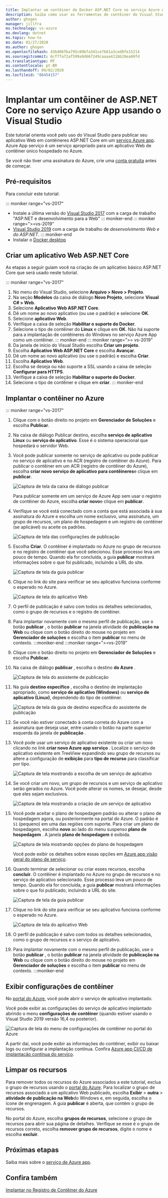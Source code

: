 ```yaml
---
title: Implantar um contêiner do Docker ASP.NET Core no serviço Azure App | Microsoft Docs
description: Saiba como usar as ferramentas de contêiner do Visual Studio para implantar um aplicativo Web ASP.NET Core no serviço Azure App
author: ghogen
manager: jillfra
ms.technology: vs-azure
ms.devlang: dotnet
ms.topic: how-to
ms.date: 01/27/2020
ms.author: ghogen
ms.openlocfilehash: 43bd06fba795c09bfa341ce7b61a3ced0fe15214
ms.sourcegitcommit: 6cfffa72af599a9d667249caaaa411bb28ea69fd
ms.translationtype: MT
ms.contentlocale: pt-BR
ms.lasthandoff: 09/02/2020
ms.locfileid: "86454157"
---
```

# <a name="deploy-an-aspnet-core-container-to-azure-app-service-using-visual-studio"></a>Implantar um contêiner de ASP.NET Core no serviço Azure App usando o Visual Studio

Este tutorial orienta você pelo uso do Visual Studio para publicar seu aplicativo Web em contêineres ASP.NET Core em um [serviço Azure app](/azure/app-service). Azure App serviço é um serviço apropriado para um aplicativo Web de contêiner único hospedado no Azure.

Se você não tiver uma assinatura do Azure, crie uma [conta gratuita](https://azure.microsoft.com/free/dotnet/?utm_source=acr-publish-doc&utm_medium=docs&utm_campaign=docs) antes de começar.

## <a name="prerequisites"></a>Pré-requisitos

Para concluir este tutorial:

::: moniker range="vs-2017"
- Instale a última versão do [Visual Studio 2017](https://visualstudio.microsoft.com/vs/older-downloads/?utm_medium=microsoft&utm_source=docs.microsoft.com&utm_campaign=vs+2017+download) com a carga de trabalho "ASP.NET e desenvolvimento para a Web"
::: moniker-end
::: moniker range=">=vs-2019"
- [Visual Studio 2019](https://visualstudio.microsoft.com/downloads) com a carga de trabalho de *desenvolvimento Web e do ASP.NET*.
::: moniker-end
- Instalar o [Docker desktop](https://docs.docker.com/docker-for-windows/install/)

## <a name="create-an-aspnet-core-web-app"></a>Criar um aplicativo Web ASP.NET Core

As etapas a seguir guiam você na criação de um aplicativo básico ASP.NET Core que será usado neste tutorial.

::: moniker range="vs-2017"
1. No menu do Visual Studio, selecione **Arquivo > Novo > Projeto**.
2. Na seção **Modelos** da caixa de diálogo **Novo Projeto**, selecione **Visual C# > Web**.
3. Selecione **Aplicativo Web ASP.NET Core**.
4. Dê um nome ao novo aplicativo (ou use o padrão) e selecione **OK**.
5. Selecione **aplicativo Web**.
6. Verifique a caixa de seleção **Habilitar o suporte do Docker**.
7. Selecione o tipo de contêiner do **Linux** e clique em **OK**. Não há suporte para a implantação de contêineres do Windows no serviço Azure App como um contêiner.
::: moniker-end
::: moniker range=">= vs-2019"
1. Da janela de início do Visual Studio escolha **Criar um projeto**.
1. Escolha **Aplicativo Web ASP.NET Core** e escolha **Avançar**.
1. Dê um nome ao novo aplicativo (ou use o padrão) e escolha **Criar**.
1. Escolha **Aplicativo Web**.
1. Escolha se deseja ou não suporte a SSL usando a caixa de seleção **Configurar para HTTPS**.
1. Verifique a caixa de seleção **Habilitar o suporte do Docker**.
1. Selecione o tipo de contêiner e clique em **criar**.
::: moniker-end

## <a name="deploy-the-container-to-azure"></a>Implantar o contêiner no Azure

::: moniker range="vs-2017"

1. Clique com o botão direito no projeto em **Gerenciador de Soluções** e escolha **Publicar**.
1. Na caixa de diálogo Publicar destino, escolha **serviço de aplicativo Linux** ou **serviço de aplicativo**. Esse é o sistema operacional que hospedará o servidor Web.
1. Você pode publicar somente no serviço de aplicativo ou pode publicar no serviço de aplicativo e no ACR (registro de contêiner do Azure). Para publicar o contêiner em um ACR (registro de contêiner do Azure), escolha **criar novo serviço de aplicativo para contêineres**e clique em **publicar**.

   ![Captura de tela da caixa de diálogo publicar](media/deploy-app-service/publish-app-service-linux.PNG)

   Para publicar somente em um serviço de Azure App sem usar o registro de contêiner do Azure, escolha **criar novo**e clique em **publicar**.

1. Verifique se você está conectado com a conta que está associada à sua assinatura do Azure e escolha um nome exclusivo, uma assinatura, um grupo de recursos, um plano de hospedagem e um registro de contêiner (se aplicável) ou aceite os padrões.

   ![Captura de tela das configurações de publicação](media/deploy-app-service/publish-app-service-linux2.png)

1. Escolha **Criar**. O contêiner é implantado no Azure no grupo de recursos e no registro de contêiner que você selecionou. Esse processo leva um pouco de tempo. Quando ela for concluída, a guia **publicar** mostrará informações sobre o que foi publicado, incluindo a URL do site.

   ![Captura de tela da guia publicar](media/deploy-app-service/publish-succeeded.PNG)

1. Clique no link do site para verificar se seu aplicativo funciona conforme o esperado no Azure.

   ![Captura de tela do aplicativo Web](media/deploy-app-service/web-application-running.png)

1. O perfil de publicação é salvo com todos os detalhes selecionados, como o grupo de recursos e o registro de contêiner.

1. Para implantar novamente com o mesmo perfil de publicação, use o botão **publicar** , o botão **publicar** na janela atividade de **publicação na Web** ou clique com o botão direito do mouse no projeto em **Gerenciador de soluções** e escolha o item **publicar** no menu de contexto.
:::moniker-end
:::moniker range=">=vs-2019"
1. Clique com o botão direito no projeto em **Gerenciador de Soluções** e escolha **Publicar**.
1. Na caixa de diálogo **publicar** , escolha o destino **do Azure** .

   ![Captura de tela do assistente de publicação](media/deploy-app-service/publish-choices.png)

1. Na guia **destino específico** , escolha o destino de implantação apropriado, como **serviço de aplicativo (Windows)** ou **serviço de aplicativo (Linux)**, dependendo do tipo de contêiner.

   ![Captura de tela da guia de destino específica do assistente de publicação](media/deploy-app-service/publish-app-service-windows.png)

1. Se você não estiver conectado à conta correta do Azure com a assinatura que deseja usar, entre usando o botão na parte superior esquerda da janela de **publicação** .

1. Você pode usar um serviço de aplicativo existente ou criar um novo clicando no link **criar novo Azure app serviço** . Localize o serviço de aplicativo existente em TreeView expandindo seu grupo de recursos ou altere a configuração de **exibição** para **tipo de recurso** para classificar por tipo.

   ![Captura de tela mostrando a escolha de um serviço de aplicativo](media/deploy-app-service/publish-app-service-windows2.png)

1. Se você criar um novo, um grupo de recursos e um serviço de aplicativo serão gerados no Azure. Você pode alterar os nomes, se desejar, desde que eles sejam exclusivos.

   ![Captura de tela mostrando a criação de um serviço de aplicativo](media/deploy-app-service/publish-app-service-windows3.png)

1. Você pode aceitar o plano de hospedagem padrão ou alterar o plano de hospedagem agora, ou posteriormente na portal do Azure. O padrão é `S1` (pequeno) em uma das regiões com suporte. Para criar um plano de hospedagem, escolha **novo** ao lado do menu suspenso **plano de hospedagem** . A janela **plano de hospedagem** é exibida.

   ![Captura de tela mostrando opções do plano de hospedagem](media/deploy-app-service/hosting-plan.png)

   Você pode exibir os detalhes sobre essas opções em [Azure app visão geral do plano de serviço](/azure/app-service/overview-hosting-plans).

1. Quando terminar de selecionar ou criar esses recursos, escolha **concluir**. O contêiner é implantado no Azure no grupo de recursos e no serviço de aplicativo selecionado. Esse processo leva um pouco de tempo. Quando ela for concluída, a guia **publicar** mostrará informações sobre o que foi publicado, incluindo a URL do site.

   ![Captura de tela da guia publicar](media/deploy-app-service/publish-succeeded-windows.png)

1. Clique no link do site para verificar se seu aplicativo funciona conforme o esperado no Azure.

   ![Captura de tela do aplicativo Web](media/deploy-app-service/web-application-running2.png)

1. O perfil de publicação é salvo com todos os detalhes selecionados, como o grupo de recursos e o serviço de aplicativo.

1. Para implantar novamente com o mesmo perfil de publicação, use o botão **publicar** , o botão **publicar** na janela atividade de **publicação na Web** ou clique com o botão direito do mouse no projeto em **Gerenciador de soluções** e escolha o item **publicar** no menu de contexto.
:::moniker-end

## <a name="view-container-settings"></a>Exibir configurações de contêiner

No [portal do Azure](https://portal.azure.com), você pode abrir o serviço de aplicativo implantado.

Você pode exibir as configurações do serviço de aplicativo implantado abrindo o menu **configurações de contêiner** (quando estiver usando o Visual Studio 2019 versão 16,4 ou posterior).

![Captura de tela do menu de configurações de contêiner no portal do Azure](media/deploy-app-service/container-settings-menu.png)

A partir daí, você pode exibir as informações do contêiner, exibir ou baixar logs ou configurar a implantação contínua. Confira [Azure app CI/CD de implantação contínua do serviço](/azure/app-service/containers/app-service-linux-ci-cd).

## <a name="clean-up-resources"></a>Limpar os recursos

Para remover todos os recursos do Azure associados a este tutorial, exclua o grupo de recursos usando o [portal do Azure](https://portal.azure.com). Para localizar o grupo de recursos associado a um aplicativo Web publicado, escolha **Exibir**  >  **outra**  >  **atividade de publicação na Web**do Windows e, em seguida, escolha o ícone de engrenagem. A guia **publicar** é aberta, que contém o grupo de recursos.

No portal do Azure, escolha **grupos de recursos**, selecione o grupo de recursos para abrir sua página de detalhes. Verifique se esse é o grupo de recursos correto, escolha **remover grupo de recursos**, digite o nome e escolha **excluir**.

## <a name="next-steps"></a>Próximas etapas

Saiba mais sobre o [serviço de Azure app](/azure/app-service/overview).

## <a name="see-also"></a>Confira também

[Implantar no Registro de Contêiner do Azure](hosting-web-apps-in-docker.md)